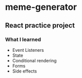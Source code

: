 # meme-generator

## React practice project

### What I learned
- Event Listeners
- State
- Conditional rendering
- Forms
- Side effects
